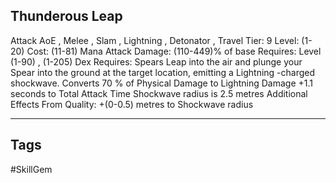 ## Thunderous Leap
Attack
AoE , Melee , Slam , Lightning , Detonator , Travel
Tier: 9
Level: (1-20)
Cost: (11-81) Mana
Attack Damage: (110-449)% of base
Requires: Level (1-90) , (1-205) Dex
Requires: Spears
Leap into the air and plunge your Spear into the ground at the target location, emitting a Lightning -charged shockwave.
Converts 70 % of Physical Damage to Lightning Damage
+1.1 seconds to Total Attack Time
Shockwave radius is 2.5 metres
Additional Effects From Quality:
+(0-0.5) metres to Shockwave radius

---
## Tags
#SkillGem
